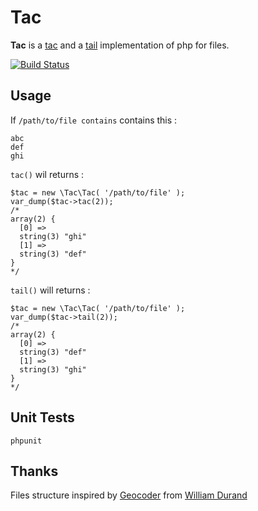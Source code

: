 Tac
===

**Tac** is a [tac](http://en.wikipedia.org/wiki/Tac_\(Unix\))
and a [tail](http://en.wikipedia.org/wiki/Tail_\(Unix\)) implementation of php for files.

[![Build Status](https://secure.travis-ci.org/krichprollsch/Tac.png)](http://travis-ci.org/krichprollsch/Tac)

Usage
-----


If `/path/to/file contains` contains this :

    abc
    def
    ghi

`tac()` wil returns :

    $tac = new \Tac\Tac( '/path/to/file' );
    var_dump($tac->tac(2));
    /*
    array(2) {
      [0] =>
      string(3) "ghi"
      [1] =>
      string(3) "def"
    }
    */

`tail()` will returns :

    $tac = new \Tac\Tac( '/path/to/file' );
    var_dump($tac->tail(2));
    /*
    array(2) {
      [0] =>
      string(3) "def"
      [1] =>
      string(3) "ghi"
    }
    */

Unit Tests
----------

    phpunit

Thanks
------

Files structure inspired by [Geocoder](https://github.com/willdurand/Geocoder)
from [William Durand](https://github.com/willdurand)